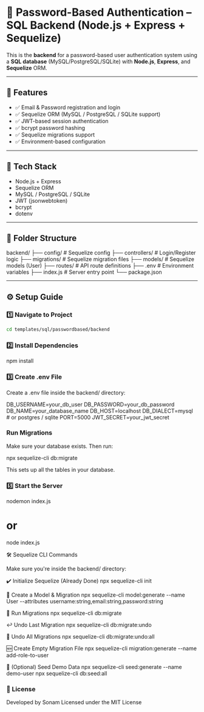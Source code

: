 # 🔐 Password-Based Authentication – SQL Backend (Node.js + Express + Sequelize)

This is the **backend** for a password-based user authentication system using a **SQL database** (MySQL/PostgreSQL/SQLite) with **Node.js**, **Express**, and **Sequelize** ORM.

---

## 🚀 Features

- ✅ Email & Password registration and login
- ✅ Sequelize ORM (MySQL / PostgreSQL / SQLite support)
- ✅ JWT-based session authentication
- ✅ bcrypt password hashing
- ✅ Sequelize migrations support
- ✅ Environment-based configuration

---

## 🧠 Tech Stack

- Node.js + Express
- Sequelize ORM
- MySQL / PostgreSQL / SQLite
- JWT (jsonwebtoken)
- bcrypt
- dotenv

---

## 📁 Folder Structure

backend/
├── config/ # Sequelize config
├── controllers/ # Login/Register logic
├── migrations/ # Sequelize migration files
├── models/ # Sequelize models (User)
├── routes/ # API route definitions
├── .env # Environment variables
├── index.js # Server entry point
└── package.json

---

## ⚙️ Setup Guide

### 1️⃣ Navigate to Project

```bash
cd templates/sql/passwordbased/backend
```

### 2️⃣ Install Dependencies
npm install
### 3️⃣ Create .env File

Create a .env file inside the backend/ directory:

DB_USERNAME=your_db_user
DB_PASSWORD=your_db_password
DB_NAME=your_database_name
DB_HOST=localhost
DB_DIALECT=mysql          # or postgres / sqlite
PORT=5000
JWT_SECRET=your_jwt_secret

### Run Migrations

Make sure your database exists. Then run:

 npx sequelize-cli db:migrate


This sets up all the tables in your database.
### 5️⃣ Start the Server
nodemon index.js
# or
node index.js

🛠 Sequelize CLI Commands

Make sure you're inside the backend/ directory:

✔️ Initialize Sequelize (Already Done)
npx sequelize-cli init

🧱 Create a Model & Migration
npx sequelize-cli model:generate --name User --attributes username:string,email:string,password:string

🚀 Run Migrations
npx sequelize-cli db:migrate

↩️ Undo Last Migration
npx sequelize-cli db:migrate:undo

🔄 Undo All Migrations
npx sequelize-cli db:migrate:undo:all

🆕 Create Empty Migration File
npx sequelize-cli migration:generate --name add-role-to-user

🌱 (Optional) Seed Demo Data
npx sequelize-cli seed:generate --name demo-user
npx sequelize-cli db:seed:all


### 📝 License

Developed by Sonam
Licensed under the MIT License